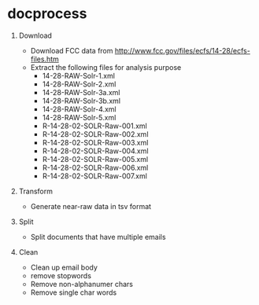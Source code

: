 docprocess
======

1. Download

    * Download FCC data from http://www.fcc.gov/files/ecfs/14-28/ecfs-files.htm
    * Extract the following files for analysis purpose
        * 14-28-RAW-Solr-1.xml
        * 14-28-RAW-Solr-2.xml
        * 14-28-RAW-Solr-3a.xml
        * 14-28-RAW-Solr-3b.xml
        * 14-28-RAW-Solr-4.xml
        * 14-28-RAW-Solr-5.xml
        * R-14-28-02-SOLR-Raw-001.xml
        * R-14-28-02-SOLR-Raw-002.xml
        * R-14-28-02-SOLR-Raw-003.xml
        * R-14-28-02-SOLR-Raw-004.xml
        * R-14-28-02-SOLR-Raw-005.xml
        * R-14-28-02-SOLR-Raw-006.xml
        * R-14-28-02-SOLR-Raw-007.xml

2. Transform

    * Generate near-raw data in tsv format

3. Split

    * Split documents that have multiple emails
    
4. Clean    

    * Clean up email body
    * remove stopwords
    * Remove non-alphanumer chars
    * Remove single char words
 